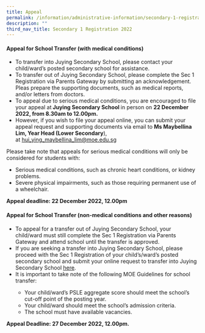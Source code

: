 ```yaml
---
title: Appeal
permalink: /information/administrative-information/secondary-1-registration/appeal/
description: ""
third_nav_title: Secondary 1 Registration 2022
---
```

<h4><strong>Appeal for School Transfer (with medical conditions)</strong></h4>
<ul>
<li>To transfer into Juying Secondary School, please contact your child/ward’s posted secondary school for assistance.</li>
<li>To transfer out of Juying Secondary School, please complete the Sec 1 Registration via Parents Gateway by submitting an acknowledgement. Pleas prepare the supporting documents, such as medical reports, and/or letters from doctors.</li>
<li>To appeal due to serious medical conditions, you are encouraged to file your appeal at<strong>&nbsp;Juying Secondary School&nbsp;</strong>in person on&nbsp;<strong>22 December 2022, from 8.30am to 12.00pm.</strong></li>
<li>However, if you wish to file your appeal online, you can submit your appeal request and supporting documents via email to&nbsp;<strong>Ms Maybellina Lim, Year Head (Lower Secondary</strong>), at&nbsp;<a href="mailto:hui_ying_maybellina_lim@moe.edu.sg">hui_ying_maybellina_lim@moe.edu.sg</a></li>
</ul>
<p>Please take note that appeals for serious medical conditions will only be considered for students with:</p>
<ul>
<li>Serious medical conditions, such as chronic heart conditions, or kidney problems.</li>
<li>Severe physical impairments, such as those requiring permanent use of a wheelchair.</li>
</ul>
<p><strong>Appeal deadline: 22 December 2022, 12.00pm</strong></p>
<h4><strong>Appeal for School Transfer (non-medical conditions and other reasons)</strong></h4>
<ul>
<li>To appeal for a transfer out of Juying Secondary School, your child/ward must still complete the Sec 1 Registration via Parents Gateway and attend school until the transfer is approved.</li>
<li>If you are seeking a transfer into Juying Secondary School, please proceed with the Sec 1 Registration of your child’s/ward’s posted secondary school and submit your online request to transfer into Juying Secondary School&nbsp;<a rel="noopener" href="https://go.gov.sg/jys1appeal2023">here</a>.</li>
<li>It is important to take note of the following MOE Guidelines for school transfer:</li>
<ul>
<li>Your child/ward’s PSLE aggregate score should meet the school’s cut-off point of the posting year.</li>
<li>Your child/ward should meet the school’s admission criteria.</li>
<li>The school must have available vacancies.</li>
</ul>
</ul>
<p><strong>Appeal Deadline: 27 December 2022, 12.00pm</strong><strong>.</strong></p>